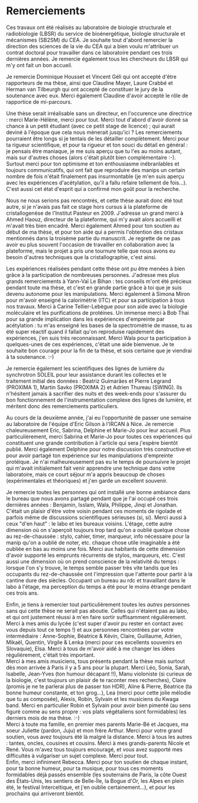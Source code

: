 # Remerciements

Ces travaux ont été réalisés au laboratoire de biologie structurale et
radiobiologie (LBSR) du service de bioénergétique, biologie structurale et
mécanismes (SB2SM) du CEA. Je souhaite tout d'abord remercier la direction des
sciences de la vie du CEA qui a bien voulu m'attribuer un contrat doctoral pour
travailler dans ce laboratoire pendant ces trois dernières années. Je remercie
également tous les chercheurs du LBSR qui m'y ont fait un bon accueil.

Je remercie Dominique Housset et Vincent Géli qui ont accepté d'être rapporteurs
de ma thèse, ainsi que Claudine Mayer, Laure Crabbé et Herman van Tilbeurgh qui
ont accepté de constituer le jury de la soutenance avec eux. Merci également
Claudine d'avoir accepté le rôle de rapportice de mi-parcours.

Une thèse serait irréalisable sans un directeur, en l'occurence une directrice :
merci Marie-Hélène, merci pour tout. Merci tout d'abord d'avoir donné sa chance
à un petit étudiant (avec ce petit stage de licence) ; qui aurait deviné
à l'époque que cela nous mènerait jusqu'ici ? Les remerciements pourraient être
longs si je tentais de les détailler complètement. Merci pour ta rigueur
scientifique, et pour ta rigueur et ton souci du détail en général : je pensais
être maniaque, je me suis aperçu que tu l'es au moins autant, mais sur d'autres
choses (alors c'était plutôt bien complémentaire :-). Surtout merci pour ton
optimisme et ton enthousiasme inébranlables et toujours communicatifs, qui ont
fait que reproduire des manips un certain nombre de fois n'était finalement pas
insurmontable (je m'en suis aperçu avec les expériences d'acétylation, qu'il
a fallu refaire tellement de fois...). C'est aussi cet état d'esprit qui
a confirmé mon goût pour la recherche.

Nous ne nous serions pas rencontrés, et cette thèse aurait donc été tout autre,
si je n'avais pas fait ce stage hors cursus à la plateforme de cristallogenèse
de l'Institut Pasteur en 2009. J'adresse un grand merci à Ahmed Haouz, directeur
de la plateforme, qui m'y avait alors accueilli et m'avait très bien encadré.
Merci également Ahmed pour ton soutien au début de ma thèse, et pour ton aide
qui a permis l'obtention des cristaux mentionnés dans la troisème partie du
manuscrit. Je regrette de ne pas avoir eu plus souvent l'occasion de travailler
en collaboration avec la plateforme, mais le projet a pris une tournure telle
que nous avons eu besoin d'autres techniques que la cristallographie,
c'est ainsi.

Les expériences réalisées pendant cette thèse ont pu être menées à bien grâce
à la participation de nombreuses personnes. J'adresse mes plus grands
remerciements à Yann-Vaï Le Bihan : tes conseils m'ont été précieux pendant
toute ma thèse, et c'est en grande partie grâce à toi que je suis devenu
autonome pour les manipulations. Merci également à Simona Miron pour m'avoir
enseigné la calorimétrie (ITC) et pour sa participation à tous nos travaux.
Merci à Carine Tellier-Lebègue pour son aide avec la biologie moléculaire et les
purifications de protéines. Un immense merci à Bob Thai pour sa grande
implication dans les expériences d'empreinte par acétylation : tu m'as enseigné
les bases de la spectrométrie de masse, tu as été super réactif quand il fallait
qu'on reproduise rapidement des expériences, j'en suis très reconnaissant.
Merci Wala pour ta participation à quelques-unes de ces expériences, c'était une
aide bienvenue. Je te souhaite bon courage pour la fin de ta thèse, et sois
certaine que je viendrai à ta soutenance. :-)

Je remercie également les scientifiques des lignes de lumière du synchrotron
SOLEIL pour leur assistance durant les collectes et le traitement initial des
données : Beatriz Guimarães et Pierre Legrand (PROXIMA 1), Martin Savko (PROXIMA
2) et Adrien Thureau (SWING). Ils n'hésitent jamais à sacrifier des nuits et des
week-ends pour s'assurer du bon fonctionnement de l'instrumentation complexe des
lignes de lumière, et méritent donc des remerciements particuliers.

Au cours de la deuxième année, j'ai eu l'opportunité de passer une semaine au
laboratoire de l'équipe d'Eric Gilson à l'IRCAN à Nice. Je remercie
chaleureusement Eric, Sabrina, Delphine et Marie-Jo pour leur accueil.
Plus particulièrement, merci Sabrina et Marie-Jo pour toutes ces expériences qui
constituent une grande contribution à l'article qui sera j'espère bientôt
publié. Merci également Delphine pour notre discussion très constructive et pour
avoir partagé ton expérience sur les manipulations d'empreinte protéique.
Je n'ai malheureusement pas eu le temps de poursuivre le projet qui m'avait
initialement fait venir apprendre une technique dans votre laboratoire, mais ce
court séjour m'a appris beaucoup de choses (expérimentales et théoriques) et
j'en garde un excellent souvenir.

Je remercie toutes les personnes qui ont installé une bonne ambiance dans le
bureau que nous avons partagé pendant que je l'ai occupé ces trois dernières
années : Benjamin, Isslam, Wala, Philippe, Jinqi et Jonathan. C'était un plaisir
d'être votre voisin pendant ces moments de rigolade et parfois même de
discussions scientifiques sérieuses (si, si). Merci aussi à ceux "d'en haut" :
le labo et les bureaux voisins. L'étage, cette autre dimension où on s'aperçoit
toujours trop tard qu'on a oublié quelque chose au rez-de-chaussée : stylo,
cahier, timer, marqueur, info nécessaire pour la manip qu'on a oublié de noter,
etc. chaque chose utile imaginable a été oubliée en bas au moins une fois.
Merci aux habitants de cette dimension d'avoir supporté les emprunts récurrents
de stylos, marqueurs, etc. C'est aussi une dimension où on prend conscience de
la relativité du temps : lorsque l'on s'y trouve, le temps semble passer très
vite tandis que les occupants du rez-de-chaussée ont l'impression que l'attente
pour partir à la cantine dure des siècles. Occupant un bureau au rdc et
travaillant dans le labo à l'étage, ma perception du temps a été pour le moins
étrange pendant ces trois ans.

Enfin, je tiens à remercier tout particulièrement toutes les *autres* personnes
sans qui cette thèse ne serait pas aboutie. Celles qui n'étaient pas au labo, et
qui ont justement réussi à m'en faire sortir suffisamment régulièrement.  
Merci à mes amis du lycée (c'est super d'avoir pu rester en contact avec vous
depuis tout ce temps !) et aux personnes rencontrées par votre intermédiaire :
Anne-Sophie, Béatrice & Kévin, Claire, Guillaume, Adrien, Mikaël, Quentin,
Virgile & Lenka (merci pour ces excellents souvenirs en Slovaquie), Elsa.
Merci à tous de m'avoir aidé à me changer les idées régulièrement, c'était
très important.  
Merci à mes amis musiciens, tous présents pendant la thèse mais surtout dès mon
arrivée à Paris il y a 5 ans pour la plupart. Merci Léo, Sonia, Sarah, Isabelle,
Jean-Yves (ton humour décapant !!), Manu violoniste (si curieux de la biologie,
c'est toujours un plaisir de te raconter mes recherches), Claire (promis je ne
te parlerai plus de passer ton HDR), Aline & Pierre, Béatrice (ta bonne humeur
constante, et ton grog...), Lea (merci pour cette jolie mélodie que tu as
composée), Alexis, Robin, Sylvain et les musiciens du Kwaga band. Merci en
particulier Robin et Sylvain pour avoir bien pimenté (au sens figuré comme au
sens propre : vos plats végétaliens sont formidables) les derniers mois de ma
thèse. :-)  
Merci à toute ma famille, en premier mes parents Marie-Bé et Jacques, ma soeur
Juliette (pardon, Juju) et mon frère Arthur. Merci pour votre grand soutien,
vous avez toujours été là malgré la distance. Merci à tous les autres : tantes,
oncles, cousines et cousins. Merci à mes grands-parents Nicole et René.
Vous m'avez tous toujours encouragé, et vous avez supporté mes difficultés
à vulgariser un sujet complexe. Merci pour tout.  
Enfin, merci infiniment Rebecca. Merci pour ton soutien de chaque instant, pour
ta bonne humeur, pour ta musique, pour tous ces moments formidables déjà passés
ensemble (les souterrains de Paris, la côte Ouest des États-Unis, les sentiers
de Belle-Île, la Bogue d'Or, les Alpes en plein été, le festival Interceltique,
et j'en oublie certainement...), et pour les prochains qui arriveront bientôt.

